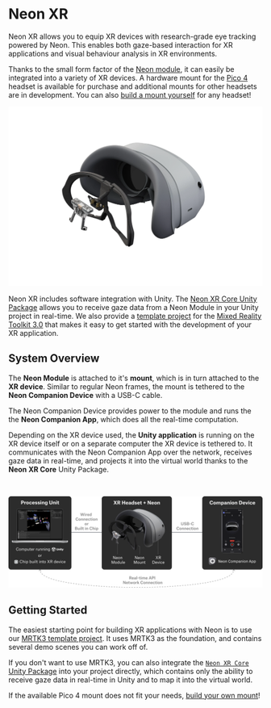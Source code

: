 # Neon XR
Neon XR allows you to equip XR devices with research-grade eye tracking powered by Neon. This enables both gaze-based interaction for XR applications and visual behaviour analysis in XR environments.

Thanks to the small form factor of the [Neon module](/hardware/module-technical-overview/), it can easily be integrated into a variety of XR devices. A hardware mount for the [Pico 4](https://pupil-labs.com/products/vr-ar) headset is available for purchase and additional mounts for other headsets are in development. You can also [build a mount yourself](/neon-xr/build-your-own-mount/) for any headset!

![Exploded view of Neon Module and Pico 4 mount](./pico4_exploded.webp)

Neon XR includes software integration with Unity. The [Neon XR Core Unity Package](/neon-xr/neon-xr-core-package/) allows you to receive gaze data from a Neon Module in your Unity project in real-time. We also provide a [template project](/neon-xr/MRTK3-template-project/) for the [Mixed Reality Toolkit 3.0](https://learn.microsoft.com/en-us/windows/mixed-reality/mrtk-unity/mrtk3-overview/) that makes it easy to get started with the development of your XR application.

## System Overview
The **Neon Module** is attached to it's **mount**, which is in turn attached to the **XR device**. Similar to regular Neon frames, the mount is tethered to the **Neon Companion Device** with a USB-C cable.

The Neon Companion Device provides power to the module and runs the the **Neon Companion App**, which does all the real-time computation.

Depending on the XR device used, the **Unity application** is running on the XR device itself or on a separate computer the XR device is tethered to. 
It communicates with the Neon Companion App over the network, receives gaze data in real-time, and projects it into the virtual world thanks to the **Neon XR Core** Unity Package.

<br />

![System Overview](./system_overview.png)

## Getting Started
The easiest starting point for building XR applications with Neon is to use our [MRTK3 template project](/neon-xr/MRTK3-template-project/). It uses MRTK3 as the foundation, and contains several demo scenes you can work off of.

If you don't want to use MRTK3, you can also integrate the [`Neon XR Core` Unity Package](/neon-xr/neon-xr-core-package/) into your project directly, which contains only the ability to receive gaze data in real-time in Unity and to map it into the virtual world.

If the available Pico 4 mount does not fit your needs, [build your own mount](/neon-xr/build-your-own-mount/)!